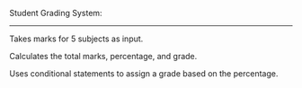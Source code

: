 Student Grading System:
________
Takes marks for 5 subjects as input.

Calculates the total marks, percentage, and grade.

Uses conditional statements to assign a grade based on the percentage.

